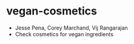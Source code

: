# vegan-cosmetics
* Jesse Pena, Corey Marchand, Vij Rangarajan
* Check cosmetics for vegan ingredients
